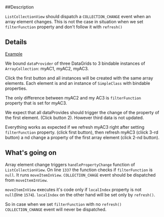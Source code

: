 ##Description

`ListCollectionView` should dispatch a `COLLECTION_CHANGE` event when an array element changes.  This is not the case in situation when we set `filterFunction` property and don't follow it with `refresh()` 

##  Details
[Example](http://alder101.github.com/ListCollectionView-Bug/)


We bound `dataProvider` of three DataGrids to 3 bindable instances of `ArrayCollection`: myAC1, myAC2, myAC3. 

Click the first button and all instances will be created with the same array elements. Each element is and an instance of `SimpleClass` with bindable properties.

The only difference between myAC2 and my AC3 is `filterFunction` property that is set for myAC3.

We expect that all dataProvides should trigger the change of the property of the first element. (Click button 2). However third data is not updated. 

Everything works as expected if we refresh myAC3 right after setting `filterFunction` property. (click first button), then refresh myAC3 (cliick 3-rd button) a
nd change a property of the first array element (click 2-nd button).


## What's going on

Array element change triggers `handlePropertyChange` function of `ListCollectionView`. On line `1337` the function checks if `filterFunction` is  `null`. It runs `moveItemInView`. `COLLECTION_CHAGE` event should be dispatched from `moveItemInView`.

`moveItemInView` executes it's code only if `localIndex` property is not `null`(line `1574`). `localIndex` on the other hand will be set only by `refresh()`. 

So in case when we set `filterFunction` with no `refresh()` `COLLECTION_CHANGE` event will never be dispatched.

 
